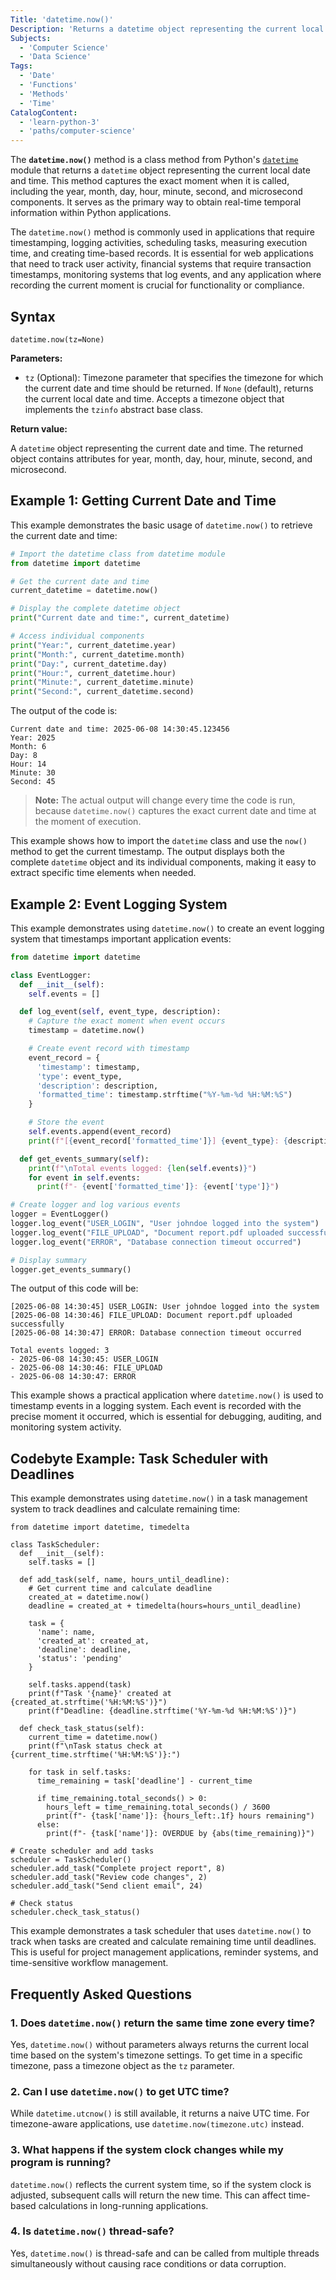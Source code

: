 ```yaml
---
Title: 'datetime.now()'
Description: 'Returns a datetime object representing the current local date and time.'
Subjects:
  - 'Computer Science'
  - 'Data Science'
Tags:
  - 'Date'
  - 'Functions'
  - 'Methods'
  - 'Time'
CatalogContent:
  - 'learn-python-3'
  - 'paths/computer-science'
---
```


The **`datetime.now()`** method is a class method from Python's [`datetime`](https://www.codecademy.com/resources/docs/python/dates) module that returns a `datetime` object representing the current local date and time. This method captures the exact moment when it is called, including the year, month, day, hour, minute, second, and microsecond components. It serves as the primary way to obtain real-time temporal information within Python applications.

The `datetime.now()` method is commonly used in applications that require timestamping, logging activities, scheduling tasks, measuring execution time, and creating time-based records. It is essential for web applications that need to track user activity, financial systems that require transaction timestamps, monitoring systems that log events, and any application where recording the current moment is crucial for functionality or compliance.

## Syntax

```pseudo
datetime.now(tz=None)
```

**Parameters:**

- `tz` (Optional): Timezone parameter that specifies the timezone for which the current date and time should be returned. If `None` (default), returns the current local date and time. Accepts a timezone object that implements the `tzinfo` abstract base class.

**Return value:**

A `datetime` object representing the current date and time. The returned object contains attributes for year, month, day, hour, minute, second, and microsecond.

## Example 1: Getting Current Date and Time

This example demonstrates the basic usage of `datetime.now()` to retrieve the current date and time:

```py
# Import the datetime class from datetime module
from datetime import datetime

# Get the current date and time
current_datetime = datetime.now()

# Display the complete datetime object
print("Current date and time:", current_datetime)

# Access individual components
print("Year:", current_datetime.year)
print("Month:", current_datetime.month)
print("Day:", current_datetime.day)
print("Hour:", current_datetime.hour)
print("Minute:", current_datetime.minute)
print("Second:", current_datetime.second)
```

The output of the code is:

```shell
Current date and time: 2025-06-08 14:30:45.123456
Year: 2025
Month: 6
Day: 8
Hour: 14
Minute: 30
Second: 45
```

>**Note:** The actual output will change every time the code is run, because `datetime.now()` captures the exact current date and time at the moment of execution.

This example shows how to import the `datetime` class and use the `now()` method to get the current timestamp. The output displays both the complete `datetime` object and its individual components, making it easy to extract specific time elements when needed.

## Example 2: Event Logging System

This example demonstrates using `datetime.now()` to create an event logging system that timestamps important application events:

```py
from datetime import datetime

class EventLogger:
  def __init__(self):
    self.events = []

  def log_event(self, event_type, description):
    # Capture the exact moment when event occurs
    timestamp = datetime.now()

    # Create event record with timestamp
    event_record = {
      'timestamp': timestamp,
      'type': event_type,
      'description': description,
      'formatted_time': timestamp.strftime("%Y-%m-%d %H:%M:%S")
    }

    # Store the event
    self.events.append(event_record)
    print(f"[{event_record['formatted_time']}] {event_type}: {description}")

  def get_events_summary(self):
    print(f"\nTotal events logged: {len(self.events)}")
    for event in self.events:
      print(f"- {event['formatted_time']}: {event['type']}")

# Create logger and log various events
logger = EventLogger()
logger.log_event("USER_LOGIN", "User johndoe logged into the system")
logger.log_event("FILE_UPLOAD", "Document report.pdf uploaded successfully")
logger.log_event("ERROR", "Database connection timeout occurred")

# Display summary
logger.get_events_summary()
```

The output of this code will be:

```shell
[2025-06-08 14:30:45] USER_LOGIN: User johndoe logged into the system
[2025-06-08 14:30:46] FILE_UPLOAD: Document report.pdf uploaded successfully
[2025-06-08 14:30:47] ERROR: Database connection timeout occurred

Total events logged: 3
- 2025-06-08 14:30:45: USER_LOGIN
- 2025-06-08 14:30:46: FILE_UPLOAD
- 2025-06-08 14:30:47: ERROR
```

This example shows a practical application where `datetime.now()` is used to timestamp events in a logging system. Each event is recorded with the precise moment it occurred, which is essential for debugging, auditing, and monitoring system activity.

## Codebyte Example: Task Scheduler with Deadlines

This example demonstrates using `datetime.now()` in a task management system to track deadlines and calculate remaining time:

```codebyte/python
from datetime import datetime, timedelta

class TaskScheduler:
  def __init__(self):
    self.tasks = []

  def add_task(self, name, hours_until_deadline):
    # Get current time and calculate deadline
    created_at = datetime.now()
    deadline = created_at + timedelta(hours=hours_until_deadline)

    task = {
      'name': name,
      'created_at': created_at,
      'deadline': deadline,
      'status': 'pending'
    }

    self.tasks.append(task)
    print(f"Task '{name}' created at {created_at.strftime('%H:%M:%S')}")
    print(f"Deadline: {deadline.strftime('%Y-%m-%d %H:%M:%S')}")

  def check_task_status(self):
    current_time = datetime.now()
    print(f"\nTask status check at {current_time.strftime('%H:%M:%S')}:")

    for task in self.tasks:
      time_remaining = task['deadline'] - current_time

      if time_remaining.total_seconds() > 0:
        hours_left = time_remaining.total_seconds() / 3600
        print(f"- {task['name']}: {hours_left:.1f} hours remaining")
      else:
        print(f"- {task['name']}: OVERDUE by {abs(time_remaining)}")

# Create scheduler and add tasks
scheduler = TaskScheduler()
scheduler.add_task("Complete project report", 8)
scheduler.add_task("Review code changes", 2)
scheduler.add_task("Send client email", 24)

# Check status
scheduler.check_task_status()
```

This example demonstrates a task scheduler that uses `datetime.now()` to track when tasks are created and calculate remaining time until deadlines. This is useful for project management applications, reminder systems, and time-sensitive workflow management.

## Frequently Asked Questions

### 1. Does `datetime.now()` return the same time zone every time?

Yes, `datetime.now()` without parameters always returns the current local time based on the system's timezone settings. To get time in a specific timezone, pass a timezone object as the `tz` parameter.

### 2. Can I use `datetime.now()` to get UTC time?

While `datetime.utcnow()` is still available, it returns a naive UTC time. For timezone-aware applications, use `datetime.now(timezone.utc)` instead.

### 3. What happens if the system clock changes while my program is running?

`datetime.now()` reflects the current system time, so if the system clock is adjusted, subsequent calls will return the new time. This can affect time-based calculations in long-running applications.

### 4. Is `datetime.now()` thread-safe?

Yes, `datetime.now()` is thread-safe and can be called from multiple threads simultaneously without causing race conditions or data corruption.
